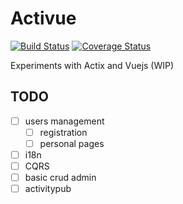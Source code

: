 # Activue

[![Build Status](https://travis-ci.org/mmai/activue.svg?branch=master)](https://travis-ci.org/mmai/activue) [![Coverage Status](https://coveralls.io/repos/github/mmai/activue/badge.svg?branch=master)](https://coveralls.io/github/mmai/activue?branch=master)

Experiments with Actix and Vuejs (WIP)

## TODO

* [ ] users management
  * [ ] registration
  * [ ] personal pages
* [ ] i18n
* [ ] CQRS
* [ ] basic crud admin
* [ ] activitypub
